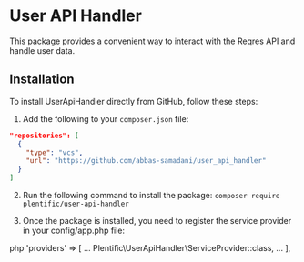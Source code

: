 # User API Handler

This package provides a convenient way to interact with the Reqres API and handle user data.

## Installation

To install UserApiHandler directly from GitHub, follow these steps:

1. Add the following to your `composer.json` file:

```json
"repositories": [
  {
    "type": "vcs",
    "url": "https://github.com/abbas-samadani/user_api_handler"
  }
]
```
2. Run the following command to install the package:
`composer require plentific/user-api-handler`

3. Once the package is installed, you need to register the service provider in your config/app.php file:

php
'providers' => [
...
Plentific\UserApiHandler\ServiceProvider::class,
...
],
